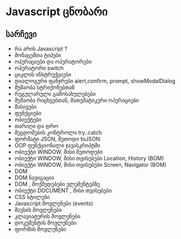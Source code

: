 # Javascript ცნობარი
## სარჩევი
* რა არის Javascript ?
* მონაცემთა ტიპები
* ოპერაციები და ოპერატორები
* ოპერატორი switch
* ციკლის ინსტრუქციები
* დიალოგური ფანჯრები alert,confirm, prompt, showModalDialog
* მუშაობა სტრიქონებთან
* რეგულარული გამოსახულებები
* მუშაობა რიცხვებთან, მათემატიკური ოპერაციები
* მასივები
* ფუნქციები
* ობიექტები
* თარიღი და დრო
* შეცდომების კონტროლი try..catch
* ფორმატი JSON, მეთოდი toJSON
* OOP ფუნქციონალი ჯავასკრიპტში
* ობიექტი WINDOW, მისი მეთოდები
* ობიექტი WINDOW, მისი თვისებები Location, History (BOM)
* ობიექტი WINDOW, მისი თვისებები Screen, Navigator (BOM)
* DOM
* DOM ნავიგაცია
* DOM , მოქმედებები ელემენტებზე
* ობიექტი DOCUMENT , მისი თვისებები
* CSS სტილები
* Javascript მოვლენები (events)
* მაუსის მოვლენები
* კლავიატურის მოვლენები
* დოკუმენტის მოვლენები
* ფორმის მოვლენები
